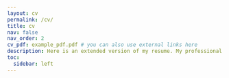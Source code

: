 ```yaml
---
layout: cv
permalink: /cv/
title: cv
nav: false
nav_order: 2
cv_pdf: example_pdf.pdf # you can also use external links here
description: Here is an extended version of my resume. My professional one is also linked above
toc:
  sidebar: left
---
```

